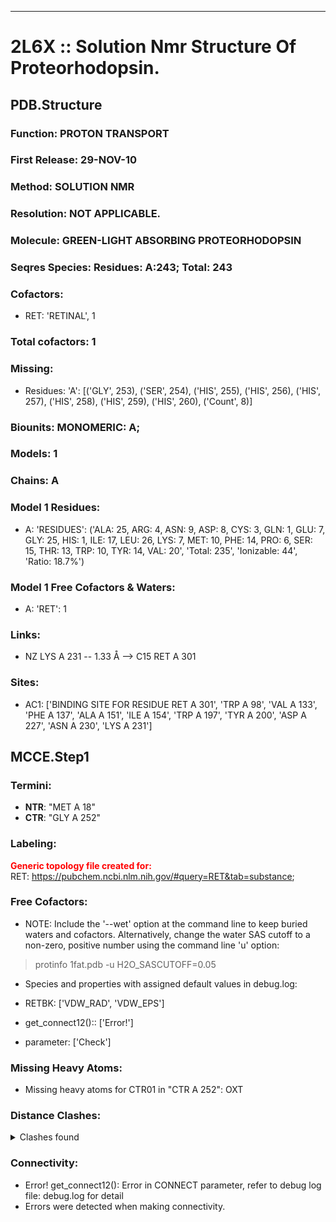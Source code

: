 ---
# 2L6X :: Solution Nmr Structure Of Proteorhodopsin.
## PDB.Structure
### Function: PROTON TRANSPORT
### First Release: 29-NOV-10
### Method: SOLUTION NMR
### Resolution: NOT APPLICABLE.
### Molecule: GREEN-LIGHT ABSORBING PROTEORHODOPSIN
### Seqres Species: Residues: A:243; Total: 243
### Cofactors:
  - RET:
 'RETINAL', 1

### Total cofactors: 1
### Missing:
  - Residues:
 'A': [('GLY', 253), ('SER', 254), ('HIS', 255), ('HIS', 256), ('HIS', 257), ('HIS', 258), ('HIS', 259), ('HIS', 260),
       ('Count', 8)]

### Biounits: MONOMERIC: A;
### Models: 1
### Chains: A
### Model 1 Residues:
  - A:
 'RESIDUES': ('ALA: 25, ARG: 4, ASN: 9, ASP: 8, CYS: 3, GLN: 1, GLU: 7, GLY: 25, HIS: 1, ILE: 17, LEU: 26, LYS: 7, MET: 10, PHE: 14, PRO: 6, SER: 15, THR: 13, TRP: 10, TYR: 14, VAL: 20', 'Total: 235', 'Ionizable: 44',
              'Ratio: 18.7%')

### Model 1 Free Cofactors & Waters:
  - A:
 'RET': 1

### Links:
  - NZ LYS A 231 -- 1.33 Å --> C15 RET A 301

### Sites:
  - AC1: ['BINDING SITE FOR RESIDUE RET A 301', 'TRP A  98', 'VAL A 133', 'PHE A 137', 'ALA A 151', 'ILE A 154', 'TRP A 197', 'TYR A 200', 'ASP A 227', 'ASN A 230', 'LYS A 231']

## MCCE.Step1
### Termini:
 - <strong>NTR</strong>: "MET A  18"
 - <strong>CTR</strong>: "GLY A 252"

### Labeling:
<strong><font color='red'>Generic topology file created for:</font></strong>  
RET: https://pubchem.ncbi.nlm.nih.gov/#query=RET&tab=substance; 

### Free Cofactors:
  - NOTE: Include the '--wet' option at the command line to keep buried waters and cofactors. Alternatively, change the water SAS cutoff to a non-zero, positive number using the command line 'u' option:
  > protinfo 1fat.pdb -u H2O_SASCUTOFF=0.05
  - Species and properties with assigned default values in debug.log:

  - RETBK: ['VDW_RAD', 'VDW_EPS']

  - get_connect12():: ['Error!']

  - parameter: ['Check']


### Missing Heavy Atoms:
  -    Missing heavy atoms for CTR01 in "CTR A 252":   OXT

### Distance Clashes:
<details><summary>Clashes found</summary>

- d= 1.53: " CA  NTR A  18" to " CB  MET A  18"
- d= 1.97: "HG21 VAL A  54" to "HG22 VAL A 243"
- d= 2.00: "HD13 LEU A 105" to "HG12 ILE A 106"
- d= 1.96: "HG11 VAL A 133" to "H161 RET A 301"
- d= 1.99: "HG12 ILE A 163" to "HD11 ILE A 194"
- d= 1.96: "HD11 ILE A 163" to "HG12 ILE A 194"
- d= 1.97: "HG13 ILE A 192" to "HG13 ILE A 237"
- d= 1.33: " NZ  LYS A 231" to " C15 RET A 301"

</details>

### Connectivity:
  -    Error! get_connect12(): Error in CONNECT parameter, refer to debug log file: debug.log for detail
  -    Errors were detected when making connectivity.

